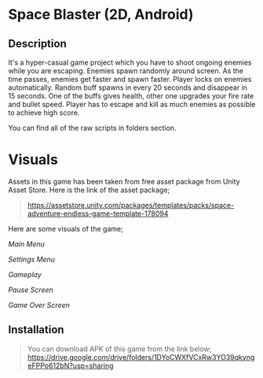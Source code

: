 # Space Blaster (2D, Android)
## Description
It's a hyper-casual game project which you have to shoot ongoing enemies while you are escaping. Enemies spawn randomly around screen. As the time passes, enemies get faster and spawn faster. Player locks on enemies automatically. Random buff spawns in every 20 seconds and disappear in 15 seconds. One of the buffs gives health, other one upgrades your fire rate and bullet speed. Player has to escape and kill as much enemies as possible to achieve high score.

You can find all of the raw scripts in folders section.

# Visuals
Assets in this game has been taken from free asset package from Unity Asset Store. 
Here is the link of the asset package;
><https://assetstore.unity.com/packages/templates/packs/space-adventure-endless-game-template-178094>

Here are some visuals of the game;

![]()\
*Main Menu*

![]()\
*Settings Menu*

![]()\
*Gameplay*

![]()\
*Pause Screen*

![]()\
*Game Over Screen*

## Installation
>You can download APK of this game from the link below;\
><https://drive.google.com/drive/folders/1DYoCWXfVCxRw3YO39qkyngeFPPo612bN?usp=sharing>
